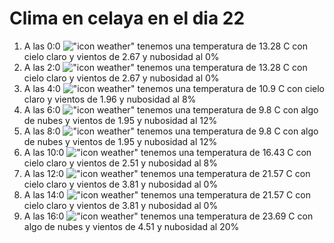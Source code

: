 # Clima en celaya en el dia 22

1. A las 0:0 !["icon weather"](http://openweathermap.org/img/w/01n.png) tenemos una temperatura de 13.28 C con cielo claro y  vientos de 2.67 y nubosidad al 0%
1. A las 2:0 !["icon weather"](http://openweathermap.org/img/w/01n.png) tenemos una temperatura de 13.28 C con cielo claro y  vientos de 2.67 y nubosidad al 0%
1. A las 4:0 !["icon weather"](http://openweathermap.org/img/w/02n.png) tenemos una temperatura de 10.9 C con cielo claro y  vientos de 1.96 y nubosidad al 8%
1. A las 6:0 !["icon weather"](http://openweathermap.org/img/w/02n.png) tenemos una temperatura de 9.8 C con algo de nubes y  vientos de 1.95 y nubosidad al 12%
1. A las 8:0 !["icon weather"](http://openweathermap.org/img/w/02d.png) tenemos una temperatura de 9.8 C con algo de nubes y  vientos de 1.95 y nubosidad al 12%
1. A las 10:0 !["icon weather"](http://openweathermap.org/img/w/02d.png) tenemos una temperatura de 16.43 C con cielo claro y  vientos de 2.51 y nubosidad al 8%
1. A las 12:0 !["icon weather"](http://openweathermap.org/img/w/01d.png) tenemos una temperatura de 21.57 C con cielo claro y  vientos de 3.81 y nubosidad al 0%
1. A las 14:0 !["icon weather"](http://openweathermap.org/img/w/01d.png) tenemos una temperatura de 21.57 C con cielo claro y  vientos de 3.81 y nubosidad al 0%
1. A las 16:0 !["icon weather"](http://openweathermap.org/img/w/02d.png) tenemos una temperatura de 23.69 C con algo de nubes y  vientos de 4.51 y nubosidad al 20%
